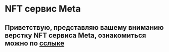# NFT сервис Meta
## Приветствую, представляю вашему вниманию верстку NFT сервиса Meta, ознакомиться можно по [сслыке](https://rshuva1ov.github.io/Blanchard-gallery-landing/)
